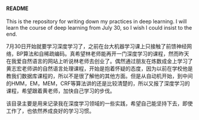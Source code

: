 #### README
This is the repository for writing down my practices in deep learning. 
I will learn the course of deep learning  from July 30, so I wish I could insist to the end.

7月30日开始就要学习深度学习了，之前在台大机器学习课上只接触了前馈神经网络，BP算法和自稀疏编码。真希望林老师能再开一门深度学习的课程，然而昨天在我爱自然语言的网站上听说林老师去创业了。偶然通过朋友在炼数成金上学习了黄志宏老师讲的自然语言处理课程，开始是抱着怀疑的态度，因为以前在学校他是教我们数据库课程的，所以不是很了解他的其他方面。但是从自动机开始，到中间的HMM，EM，MEM，CRF等算法讲的还是比较清楚的，所以又报了深度学习的课程，希望跟着黄老师，加快自己学习的步伐。

该目录主要是用来记录我在深度学习领域的一些实践，希望自己能坚持下去，即使工作了，也依然养成良好的学习习惯。